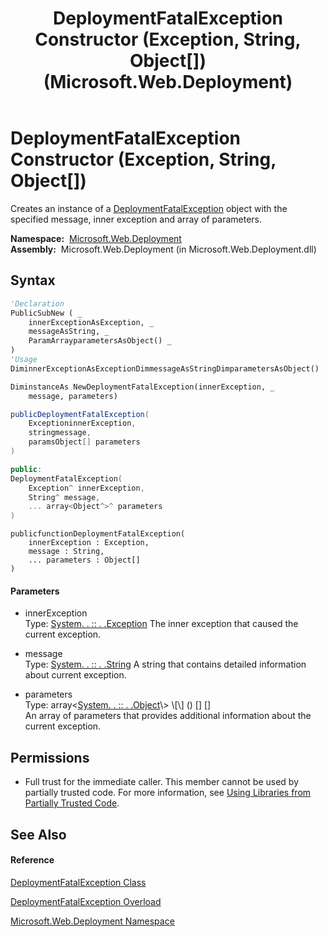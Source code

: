 ﻿---
title: DeploymentFatalException Constructor (Exception, String, Object[]) (Microsoft.Web.Deployment)
TOCTitle: DeploymentFatalException Constructor (Exception, String, Object[])
ms:assetid: M:Microsoft.Web.Deployment.DeploymentFatalException.#ctor(System.Exception,System.String,System.Object[])
ms:mtpsurl: https://msdn.microsoft.com/en-us/library/microsoft.web.deployment.deploymentfatalexception.deploymentfatalexception(v=VS.90)
ms:contentKeyID: 20208903
ms.date: 05/02/2012
mtps_version: v=VS.90
dev_langs:
- vb
- csharp
- c++
- jscript
api_location:
- Microsoft.Web.Deployment.dll
api_name:
- Microsoft.Web.Deployment.DeploymentFatalException..ctor
api_type:
- Managed
topic_type:
- apiref
- kbSyntax
product_family_name: VS
ROBOTS: INDEX,FOLLOW
---

# DeploymentFatalException Constructor (Exception, String, Object\[\])

Creates an instance of a [DeploymentFatalException](deploymentfatalexception-class-microsoft-web-deployment.md) object with the specified message, inner exception and array of parameters.

**Namespace:**  [Microsoft.Web.Deployment](microsoft-web-deployment-namespace.md)  
**Assembly:**  Microsoft.Web.Deployment (in Microsoft.Web.Deployment.dll)

## Syntax

``` vb
'Declaration
PublicSubNew ( _
    innerExceptionAsException, _
    messageAsString, _
    ParamArrayparametersAsObject() _
)
'Usage
DiminnerExceptionAsExceptionDimmessageAsStringDimparametersAsObject()

DiminstanceAs NewDeploymentFatalException(innerException, _
    message, parameters)
```

``` csharp
publicDeploymentFatalException(
    ExceptioninnerException,
    stringmessage,
    paramsObject[] parameters
)
```

``` c++
public:
DeploymentFatalException(
    Exception^ innerException, 
    String^ message, 
    ... array<Object^>^ parameters
)
```

``` jscript
publicfunctionDeploymentFatalException(
    innerException : Exception, 
    message : String, 
    ... parameters : Object[]
)
```

#### Parameters

  - innerException  
    Type: [System. . :: . .Exception](https://msdn.microsoft.com/en-us/library/c18k6c59\(v=vs.90\))  
    The inner exception that caused the current exception.  

<!-- end list -->

  - message  
    Type: [System. . :: . .String](https://msdn.microsoft.com/en-us/library/s1wwdcbf\(v=vs.90\))  
    A string that contains detailed information about current exception.  

<!-- end list -->

  - parameters  
    Type: array\<[System. . :: . .Object](https://msdn.microsoft.com/en-us/library/e5kfa45b\(v=vs.90\))\> \[\] () \[\] \[\]  
    An array of parameters that provides additional information about the current exception.  

## Permissions

  - Full trust for the immediate caller. This member cannot be used by partially trusted code. For more information, see [Using Libraries from Partially Trusted Code](https://msdn.microsoft.com/en-us/library/8skskf63\(v=vs.90\)).

## See Also

#### Reference

[DeploymentFatalException Class](deploymentfatalexception-class-microsoft-web-deployment.md)

[DeploymentFatalException Overload](deploymentfatalexception-constructor-microsoft-web-deployment.md)

[Microsoft.Web.Deployment Namespace](microsoft-web-deployment-namespace.md)

